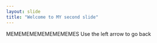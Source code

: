 ```yaml
---
layout: slide
title: "Welcome to MY second slide"
---
```

MEMEMEMEMEMEMEMEMES
Use the left arrow to go back

